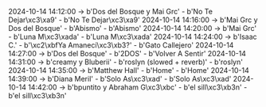 2024-10-14 14:12:00 -> b'Dos del Bosque y Mai Grc' - b'No Te Dejar\xc3\xa9' - b'No Te Dejar\xc3\xa9'
2024-10-14 14:16:00 -> b'Mai Grc y Dos del Bosque' - b'Abismo' - b'Abismo'
2024-10-14 14:20:00 -> b'Mai Grc' - b'Luna M\xc3\xada' - b'Luna M\xc3\xada'
2024-10-14 14:24:00 -> b'Isaac C.' - b'\xc2\xbfYa Amaneci\xc3\xb3?' - b'Gato Callejero'
2024-10-14 14:27:00 -> b'Dos del Bosque' - b'2DOS' - b'Volver A Sentir'
2024-10-14 14:31:00 -> b'creamy y Bluberii' - b'roslyn (slowed + reverb)' - b'roslyn'
2024-10-14 14:35:00 -> b'Matthew Hall' - b'Home' - b'Home'
2024-10-14 14:39:00 -> b'Diana Meril' - b'Solo As\xc3\xad' - b'Solo As\xc3\xad'
2024-10-14 14:42:00 -> b'bpuntito y Abraham G\xc3\xbc' - b'el sill\xc3\xb3n' - b'el sill\xc3\xb3n'
